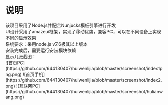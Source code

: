 <h1>说明</h1>
<div>该项目采用了Node.js并配合Nunjucks模板引擎进行开发</div>
<div>UI设计采用了amazeui框架，实现了移动优势，兼容PC，可以在不同设备上实现不同的显示效果</div>
<div>系统要求：采用node.js v7.6极其以上版本</div>
<div>安装完成后，需要运行安装模块依赖</div>
<div>显示几张截图：</div>
![首页PC](https://github.com/644130407/huiwenlijia/blob/master/screenshot/index1png.png)
![首页手机](https://github.com/644130407/huiwenlijia/blob/master/screenshot/index2.png)
![互联网PC](https://github.com/644130407/huiwenlijia/blob/master/screenshot/hulianwang.png)

